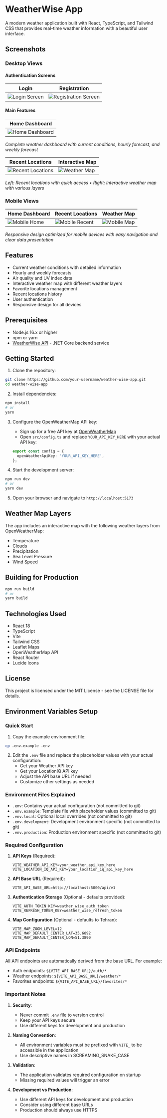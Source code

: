 # WeatherWise App

A modern weather application built with React, TypeScript, and Tailwind CSS that provides real-time weather information with a beautiful user interface.

## Screenshots

### Desktop Views

#### Authentication Screens
| Login | Registration |
|-------|-------------|
| ![Login Screen](/public/screenshots/desktop/01-login.png) | ![Registration Screen](/public/screenshots/desktop/02-register.png) |

#### Main Features
| Home Dashboard |
|----------------|
| ![Home Dashboard](/public/screenshots/desktop/03-home.png) |
*Complete weather dashboard with current conditions, hourly forecast, and weekly forecast*

| Recent Locations | Interactive Map |
|-----------------|----------------|
| ![Recent Locations](/public/screenshots/desktop/04-recent.png) | ![Weather Map](/public/screenshots/desktop/05-map.png) |
*Left: Recent locations with quick access • Right: Interactive weather map with various layers*

### Mobile Views

| Home Dashboard | Recent Locations | Weather Map |
|---------------|------------------|-------------|
| ![Mobile Home](/public/screenshots/mobile/01-mobile-home.png) | ![Mobile Recent](/public/screenshots/mobile/02-mobile-recent.png) | ![Mobile Map](/public/screenshots/mobile/03-mobile-map.png) |
*Responsive design optimized for mobile devices with easy navigation and clear data presentation*

## Features

- Current weather conditions with detailed information
- Hourly and weekly forecasts
- Air quality and UV index data
- Interactive weather map with different weather layers
- Favorite locations management
- Recent locations history
- User authentication
- Responsive design for all devices

## Prerequisites

- Node.js 16.x or higher
- npm or yarn
- [WeatherWise API](https://github.com/atsaeid/weather-wise-api) - .NET Core backend service

## Getting Started

1. Clone the repository:
```bash
git clone https://github.com/your-username/weather-wise-app.git
cd weather-wise-app
```

2. Install dependencies:
```bash
npm install
# or
yarn
```

3. Configure the OpenWeatherMap API key:
   - Sign up for a free API key at [OpenWeatherMap](https://openweathermap.org/api)
   - Open `src/config.ts` and replace `YOUR_API_KEY_HERE` with your actual API key:
   ```typescript
   export const config = {
     openWeatherApiKey: 'YOUR_API_KEY_HERE',
   };
   ```

4. Start the development server:
```bash
npm run dev
# or
yarn dev
```

5. Open your browser and navigate to `http://localhost:5173`

## Weather Map Layers

The app includes an interactive map with the following weather layers from OpenWeatherMap:

- Temperature
- Clouds
- Precipitation
- Sea Level Pressure
- Wind Speed

## Building for Production

```bash
npm run build
# or
yarn build
```

## Technologies Used

- React 18
- TypeScript
- Vite
- Tailwind CSS
- Leaflet Maps
- OpenWeatherMap API
- React Router
- Lucide Icons

## License

This project is licensed under the MIT License - see the LICENSE file for details.

## Environment Variables Setup

### Quick Start

1. Copy the example environment file:
```bash
cp .env.example .env
```

2. Edit the `.env` file and replace the placeholder values with your actual configuration:
   - Get your Weather API key
   - Get your LocationIQ API key
   - Adjust the API base URL if needed
   - Customize other settings as needed

### Environment Files Explained

- `.env`: Contains your actual configuration (not committed to git)
- `.env.example`: Template file with placeholder values (committed to git)
- `.env.local`: Optional local overrides (not committed to git)
- `.env.development`: Development environment specific (not committed to git)
- `.env.production`: Production environment specific (not committed to git)

### Required Configuration

1. **API Keys** (Required):
   ```env
   VITE_WEATHER_API_KEY=your_weather_api_key_here
   VITE_LOCATION_IQ_API_KEY=your_location_iq_api_key_here
   ```

2. **API Base URL** (Required):
   ```env
   VITE_API_BASE_URL=http://localhost:5000/api/v1
   ```

3. **Authentication Storage** (Optional - defaults provided):
   ```env
   VITE_AUTH_TOKEN_KEY=weather_wise_auth_token
   VITE_REFRESH_TOKEN_KEY=weather_wise_refresh_token
   ```

4. **Map Configuration** (Optional - defaults to Tehran):
   ```env
   VITE_MAP_ZOOM_LEVEL=12
   VITE_MAP_DEFAULT_CENTER_LAT=35.6892
   VITE_MAP_DEFAULT_CENTER_LON=51.3890
   ```

### API Endpoints

All API endpoints are automatically derived from the base URL. For example:
- Auth endpoints: `${VITE_API_BASE_URL}/auth/*`
- Weather endpoints: `${VITE_API_BASE_URL}/weather/*`
- Favorites endpoints: `${VITE_API_BASE_URL}/favorites/*`

### Important Notes

1. **Security**:
   - Never commit `.env` file to version control
   - Keep your API keys secure
   - Use different keys for development and production

2. **Naming Convention**:
   - All environment variables must be prefixed with `VITE_` to be accessible in the application
   - Use descriptive names in SCREAMING_SNAKE_CASE

3. **Validation**:
   - The application validates required configuration on startup
   - Missing required values will trigger an error

4. **Development vs Production**:
   - Use different API keys for development and production
   - Consider using different base URLs
   - Production should always use HTTPS